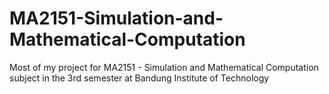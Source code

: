 # MA2151-Simulation-and-Mathematical-Computation
Most of my project for MA2151 - Simulation and Mathematical Computation subject in the 3rd semester at Bandung Institute of Technology 
